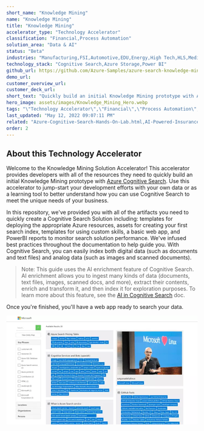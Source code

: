 ```yaml
---
short_name: "Knowledge Mining"
name: "Knowledge Mining"
title: "Knowledge Mining"
accelerator_type: "Technology Accelerator"
classification: "Financial,Process Automation"
solution_area: "Data & AI"
status: "Beta"
industries: "Manufacturing,FSI,Automotive,EDU,Energy,High Tech,HLS,Media and Entertainment,Professional Services,Retail,SLG,Horizontal"
technology_stack: "Cognitive Search,Azure Storage,Power BI"
github_url: https://github.com/Azure-Samples/azure-search-knowledge-mining
demo_url: 
customer_overview_url: 
customer_deck_url: 
short_text: "Quickly build an initial Knowledge Mining prototype with Azure Cognitive Search"
hero_image: assets/images/Knowledge_Mining_Hero.webp
tags: "\"Technology Accelerator\",\"Financial\",\"Process Automation\",\"Manufacturing\",\"FSI\",\"Automotive\",\"EDU\",\"Energy\",\"High Tech\",\"HLS\",\"Media and Entertainment\",\"Professional Services\",\"Retail\",\"SLG\",\"Horizontal\",\"Cognitive Search\",\"Azure Storage\",\"Power BI\",\"Data & AI\",\"Beta\""
last_updated: "May 12, 2022 09:07:11 PM"
related: "Azure-Cognitive-Search-Hands-On-Lab.html,AI-Powered-Insurance-Claims-Automation.html,Intelligent-Document-Processing.html"
order: 2
---
```

## About this Technology Accelerator

Welcome to the Knowledge Mining Solution Accelerator! This accelerator provides developers with all of the resources they need to quickly build an initial Knowledge Mining prototype with [Azure Cognitive Search](https://docs.microsoft.com/azure/search/cognitive-search-concept-intro). Use this accelerator to jump-start your development efforts with your own data or as a learning tool to better understand how you can use Cognitive Search to meet the unique needs of your business.

In this repository, we've provided you with all of the artifacts you need to quickly create a Cognitive Search Solution including: templates for deploying the appropriate Azure resources, assets for creating your first search index, templates for using custom skills, a basic web app, and PowerBI reports to monitor search solution performance. We've infused best practices throughout the documentation to help guide you. With Cognitive Search, you can easily index both digital data (such as documents and text files) and analog data (such as images and scanned documents).

> Note: This guide uses the AI enrichment feature of Cognitive Search. AI enrichment allows you to ingest many kinds of data (documents, text files, images, scanned docs, and more), extract their contents, enrich and transform it, and then index it for exploration purposes. To learn more about this feature, see the [AI in Cognitive Search](https://docs.microsoft.com/azure/search/cognitive-search-concept-intro) doc.

Once you're finished, you'll have a web app ready to search your data.

![A web app showing several resources and their lists of searchable tags](../assets/images/ui.webp)
